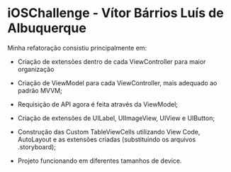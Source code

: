 # iOSChallenge - Vítor Bárrios Luís de Albuquerque

Minha refatoração consistiu principalmente em:

* Criação de extensões dentro de cada ViewController para maior organização

* Criação de ViewModel para cada ViewController, mais adequado ao padrão MVVM;

* Requisição de API agora é feita através da ViewModel;

* Criação de extensões de UILabel, UIImageView, UIView e UIButton;

* Construção das Custom TableViewCells utilizando View Code, AutoLayout e as extensões criadas (substituindo os arquivos .storyboard);

* Projeto funcionando em diferentes tamanhos de device.
